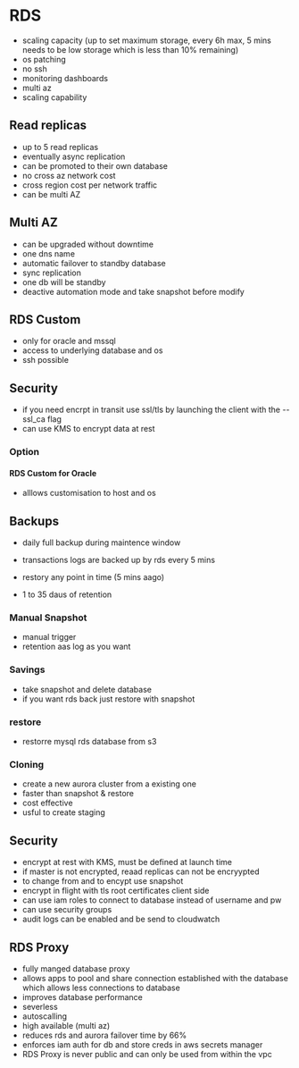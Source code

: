 # RDS
- scaling capacity (up to set maximum storage, every 6h max, 5 mins needs to be low storage which is less than 10% remaining)
- os patching
- no ssh
- monitoring dashboards
- multi az
- scaling capability

## Read replicas
- up to 5 read replicas
- eventually async replication
- can be promoted to their own database
- no cross az network cost
- cross region cost per network traffic
- can be multi AZ
## Multi AZ
- can be upgraded without downtime
- one dns name
- automatic failover to standby database
- sync replication
- one db will be standby
- deactive automation mode and take snapshot before modify
## RDS Custom
- only for oracle and mssql
- access to underlying database and os
- ssh possible
## Security
- if you need encrpt in transit use ssl/tls by launching the client with the --ssl_ca flag
- can use KMS to encrypt data at rest
### Option

#### RDS Custom for Oracle
- alllows customisation to host and os

## Backups
- daily full backup during maintence window
- transactions logs are backed up by rds every 5 mins

- restory any point in time (5 mins aago)
- 1 to 35 daus of retention
### Manual Snapshot
- manual trigger
- retention aas log as you want

### Savings
- take snapshot and delete database
- if you want rds back just restore with snapshot

### restore
- restorre mysql rds database from s3

### Cloning
- create a new aurora cluster from a existing one
- faster than snapshot & restore
- cost effective
- usful to create staging

## Security
- encrypt at rest with KMS, must be defined at launch time
- if master is not encrypted, reaad replicas can not be encryypted
- to change from and to encypt use snapshot
- encrypt in flight with tls root certificates client side
- can use iam roles to connect to database instead of username and pw
- can use security groups
- audit logs can be enabled and be send to cloudwatch


## RDS Proxy
- fully manged database proxy 
- allows apps to pool and share connection established with the database which allows less connections to database
- improves database performance
- severless
- autoscalling
- high available (multi az)
- reduces rds and aurora failover time by 66%
- enforces iam auth for db and store creds in aws secrets manager
- RDS Proxy is never public and can only be used from within the vpc
